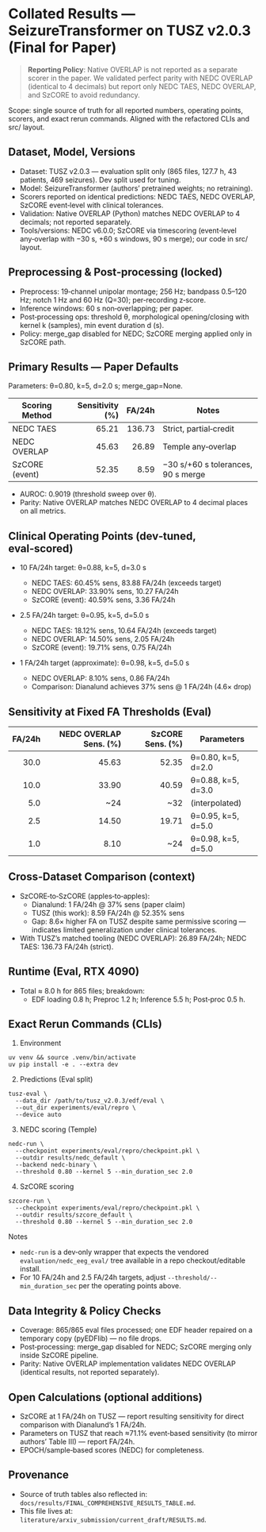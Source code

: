 # Collated Results — SeizureTransformer on TUSZ v2.0.3 (Final for Paper)

> **Reporting Policy**: Native OVERLAP is not reported as a separate scorer in the paper. We validated perfect parity with NEDC OVERLAP (identical to 4 decimals) but report only NEDC TAES, NEDC OVERLAP, and SzCORE to avoid redundancy.

Scope: single source of truth for all reported numbers, operating points, scorers, and exact rerun commands. Aligned with the refactored CLIs and src/ layout.

## Dataset, Model, Versions

- Dataset: TUSZ v2.0.3 — evaluation split only (865 files, 127.7 h, 43 patients, 469 seizures). Dev split used for tuning.
- Model: SeizureTransformer (authors’ pretrained weights; no retraining).
- Scorers reported on identical predictions: NEDC TAES, NEDC OVERLAP, SzCORE event‑level with clinical tolerances.
- Validation: Native OVERLAP (Python) matches NEDC OVERLAP to 4 decimals; not reported separately.
- Tools/versions: NEDC v6.0.0; SzCORE via timescoring (event‑level any‑overlap with −30 s, +60 s windows, 90 s merge); our code in src/ layout.

## Preprocessing & Post‑processing (locked)

- Preprocess: 19‑channel unipolar montage; 256 Hz; bandpass 0.5–120 Hz; notch 1 Hz and 60 Hz (Q=30); per‑recording z‑score.
- Inference windows: 60 s non‑overlapping; per paper.
- Post‑processing ops: threshold θ, morphological opening/closing with kernel k (samples), min event duration d (s).
- Policy: merge_gap disabled for NEDC; SzCORE merging applied only in SzCORE path.

## Primary Results — Paper Defaults

Parameters: θ=0.80, k=5, d=2.0 s; merge_gap=None.

| Scoring Method   | Sensitivity (%) | FA/24h | Notes |
|------------------|----------------:|------:|-------|
| NEDC TAES        | 65.21           | 136.73| Strict, partial‑credit |
| NEDC OVERLAP     | 45.63           | 26.89 | Temple any‑overlap |
| SzCORE (event)   | 52.35           | 8.59  | −30 s/+60 s tolerances, 90 s merge |

- AUROC: 0.9019 (threshold sweep over θ).
- Parity: Native OVERLAP matches NEDC OVERLAP to 4 decimal places on all metrics.

## Clinical Operating Points (dev‑tuned, eval‑scored)

- 10 FA/24h target: θ=0.88, k=5, d=3.0 s
  - NEDC TAES: 60.45% sens, 83.88 FA/24h (exceeds target)
  - NEDC OVERLAP: 33.90% sens, 10.27 FA/24h
  - SzCORE (event): 40.59% sens, 3.36 FA/24h

- 2.5 FA/24h target: θ=0.95, k=5, d=5.0 s
  - NEDC TAES: 18.12% sens, 10.64 FA/24h (exceeds target)
  - NEDC OVERLAP: 14.50% sens, 2.05 FA/24h
  - SzCORE (event): 19.71% sens, 0.75 FA/24h

- 1 FA/24h target (approximate): θ=0.98, k=5, d=5.0 s
  - NEDC OVERLAP: 8.10% sens, 0.86 FA/24h
  - Comparison: Dianalund achieves 37% sens @ 1 FA/24h (4.6× drop)

## Sensitivity at Fixed FA Thresholds (Eval)

| FA/24h | NEDC OVERLAP Sens. (%) | SzCORE Sens. (%) | Parameters |
|-------:|------------------------:|-----------------:|------------|
| 30.0   | 45.63                   | 52.35            | θ=0.80, k=5, d=2.0 |
| 10.0   | 33.90                   | 40.59            | θ=0.88, k=5, d=3.0 |
| 5.0    | ~24                     | ~32              | (interpolated) |
| 2.5    | 14.50                   | 19.71            | θ=0.95, k=5, d=5.0 |
| 1.0    | 8.10                    | ~24              | θ=0.98, k=5, d=5.0 |

## Cross‑Dataset Comparison (context)

- SzCORE‑to‑SzCORE (apples‑to‑apples):
  - Dianalund: 1 FA/24h @ 37% sens (paper claim)
  - TUSZ (this work): 8.59 FA/24h @ 52.35% sens
  - Gap: 8.6× higher FA on TUSZ despite same permissive scoring — indicates limited generalization under clinical tolerances.
- With TUSZ’s matched tooling (NEDC OVERLAP): 26.89 FA/24h; NEDC TAES: 136.73 FA/24h (strict).

## Runtime (Eval, RTX 4090)

- Total ≈ 8.0 h for 865 files; breakdown:
  - EDF loading 0.8 h; Preproc 1.2 h; Inference 5.5 h; Post‑proc 0.5 h.

## Exact Rerun Commands (CLIs)

1) Environment
```
uv venv && source .venv/bin/activate
uv pip install -e . --extra dev
```

2) Predictions (Eval split)
```
tusz-eval \
  --data_dir /path/to/tusz_v2.0.3/edf/eval \
  --out_dir experiments/eval/repro \
  --device auto
```

3) NEDC scoring (Temple)
```
nedc-run \
  --checkpoint experiments/eval/repro/checkpoint.pkl \
  --outdir results/nedc_default \
  --backend nedc-binary \
  --threshold 0.80 --kernel 5 --min_duration_sec 2.0
```

4) SzCORE scoring
```
szcore-run \
  --checkpoint experiments/eval/repro/checkpoint.pkl \
  --outdir results/szcore_default \
  --threshold 0.80 --kernel 5 --min_duration_sec 2.0
```

Notes
- `nedc-run` is a dev‑only wrapper that expects the vendored `evaluation/nedc_eeg_eval/` tree available in a repo checkout/editable install.
- For 10 FA/24h and 2.5 FA/24h targets, adjust `--threshold/--min_duration_sec` per the operating points above.

## Data Integrity & Policy Checks

- Coverage: 865/865 eval files processed; one EDF header repaired on a temporary copy (pyEDFlib) — no file drops.
- Post‑processing: merge_gap disabled for NEDC; SzCORE merging only inside SzCORE pipeline.
- Parity: Native OVERLAP implementation validates NEDC OVERLAP (identical results, not reported separately).

## Open Calculations (optional additions)

- SzCORE at 1 FA/24h on TUSZ — report resulting sensitivity for direct comparison with Dianalund’s 1 FA/24h.
- Parameters on TUSZ that reach ≈71.1% event‑based sensitivity (to mirror authors’ Table III) — report FA/24h.
- EPOCH/sample‑based scores (NEDC) for completeness.

## Provenance

- Source of truth tables also reflected in: `docs/results/FINAL_COMPREHENSIVE_RESULTS_TABLE.md`.
- This file lives at: `literature/arxiv_submission/current_draft/RESULTS.md`.
